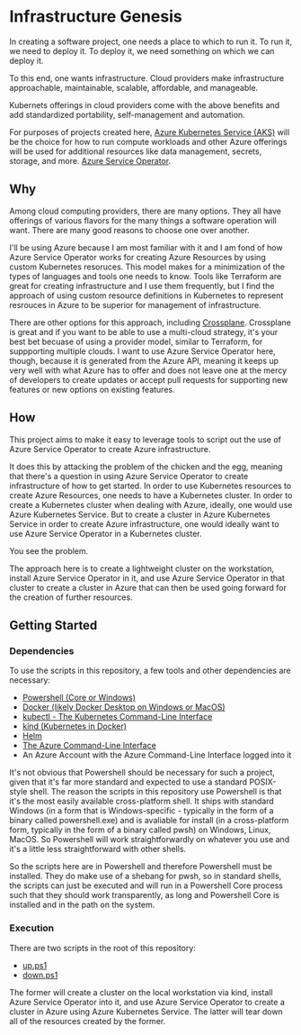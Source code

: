 # Infrastructure Genesis

In creating a software project, one needs a place to which to run it. To run it, we need to deploy it. To deploy it, we need something on which we can deploy it.

To this end, one wants infrastructure. Cloud providers make infrastructure approachable, maintainable, scalable, affordable, and manageable.

Kubernets offerings in cloud providers come with the above benefits and add standardized portability, self-management and automation.

For purposes of projects created here, [Azure Kubernetes Service (AKS)](https://azure.microsoft.com/en-us/products/kubernetes-service) will be the choice for how to run compute workloads and other Azure offerings will be used for additional resources like data management, secrets, storage, and more. [Azure Service Operator](https://azure.github.io/azure-service-operator/).

## Why

Among cloud computing providers, there are many options. They all have offerings of various flavors for the many things a software operation will want. There are many good reasons to choose one over another.

I'll be using Azure because I am most familiar with it and I am fond of how Azure Service Operator works for creating Azure Resources by using custom Kubernetes resoruces. This model makes for a minimization of the types of languages and tools one needs to know. Tools like Terraform are great for creating infrastructure and I use them frequently, but I find the approach of using custom resource definitions in Kubernetes to represent resrouces in Azure to be superior for management of infrastructure.

There are other options for this approach, including [Crossplane](https://www.crossplane.io/). Crossplane is great and if you want to be able to use a multi-cloud strategy, it's your best bet becuase of using a provider model, similar to Terraform, for suppporting multiple clouds. I want to use Azure Service Operator here, though, because it is generated from the Azure API, meaning it keeps up very well with what Azure has to offer and does not leave one at the mercy of developers to create updates or accept pull requests for supporting new features or new options on existing features.

## How

This project aims to make it easy to leverage tools to script out the use of Azure Service Operator to create Azure infrastructure.

It does this by attacking the problem of the chicken and the egg, meaning that there's a question in using Azure Service Operator to create infrastructure of how to get started. In order to use Kubernetes resources to create Azure Resources, one needs to have a Kubernetes cluster. In order to create a Kubernetes cluster when dealing with Azure, ideally, one would use Azure Kubernetes Service. But to create a cluster in Azure Kubernetes Service in order to create Azure infrastructure, one would ideally want to use Azure Service Operator in a Kubernetes cluster.

You see the problem.

The approach here is to create a lightweight cluster on the workstation, install Azure Service Operator in it, and use Azure Service Operator in that cluster to create a cluster in Azure that can then be used going forward for the creation of further resources.

## Getting Started

### Dependencies

To use the scripts in this repository, a few tools and other dependencies are necessary:

- [Powershell (Core or Windows)](https://learn.microsoft.com/en-us/powershell/)
- [Docker (likely Docker Desktop on Windows or MacOS)](https://www.docker.com/)
- [kubectl - The Kubernetes Command-Line Interface](https://kubernetes.io/docs/reference/kubectl/)
- [kind (Kubernetes in Docker)](https://kind.sigs.k8s.io/)
- [Helm](https://helm.sh/)
- [The Azure Command-Line Interface](https://learn.microsoft.com/en-us/cli/azure/)
- An Azure Account with the Azure Command-Line Interface logged into it

It's not obvious that Powershell should be necessary for such a project, given that it's far more standard and expected to use a standard POSIX-style shell. The reason the scripts in this repository use Powershell is that it's the most easily available cross-platform shell. It ships with standard Windows (in a form that is Windows-specific - typically in the form of a binary called powershell.exe) and is avaliable for install (in a cross-platform form, typically in the form of a binary called pwsh) on Windows, Linux, MacOS. So Powershell will work straightforwardly on whatever you use and it's a little less straightforward with other shells.

So the scripts here are in Powershell and therefore Powershell must be installed. They do make use of a shebang for pwsh, so in standard shells, the scripts can just be executed and will run in a Powershell Core process such that they should work transparently, as long and Powershell Core is installed and in the path on the system.

### Execution

There are two scripts in the root of this repository:

- [up.ps1](up.ps1)
- [down.ps1](down.ps1)

The former will create a cluster on the local workstation via kind, install Azure Service Operator into it, and use Azure Service Operator to create a cluster in Azure using Azure Kubernetes Service. The latter will tear down all of the resources created by the former.
